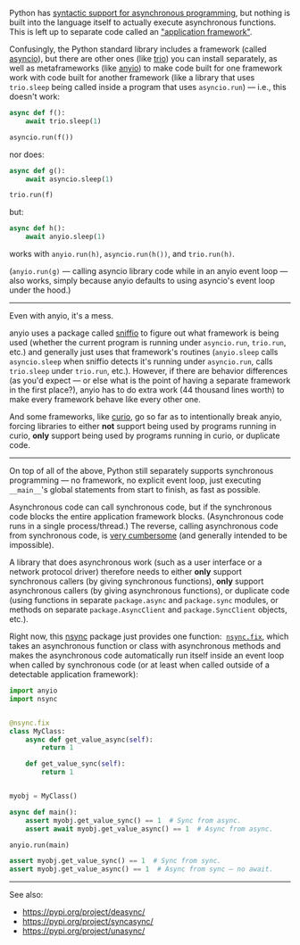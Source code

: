 Python has [syntactic support for asynchronous programming](https://peps.python.org/pep-0492/), but nothing is built into the language itself to actually execute asynchronous functions. This is left up to separate code called an ["application framework"](https://discuss.python.org/t/calling-coroutines-from-sync-code-2/24093/15).

Confusingly, the Python standard library includes a framework (called [asyncio](https://docs.python.org/3/library/asyncio.html)), but there are other ones (like [trio](https://pypi.org/project/trio/)) you can install separately, as well as metaframeworks (like [anyio](https://pypi.org/project/anyio/)) to make code built for one framework work with code built for another framework (like a library that uses `trio.sleep` being called inside a program that uses `asyncio.run`) — i.e., this doesn't work:
```py
async def f():
    await trio.sleep(1)

asyncio.run(f())
```
nor does:
```py
async def g():
    await asyncio.sleep(1)

trio.run(f)
```
but:
```py
async def h():
    await anyio.sleep(1)
```
works with `anyio.run(h)`, `asyncio.run(h())`, and `trio.run(h)`.

(`anyio.run(g)` — calling asyncio library code while in an anyio event loop — also works, simply because anyio defaults to using asyncio's event loop under the hood.)

<hr>

Even with anyio, it's a mess.

anyio uses a package called [sniffio](https://pypi.org/project/sniffio/) to figure out what framework is being used (whether the current program is running under `asyncio.run`, `trio.run`, etc.) and generally just uses that framework's routines (`anyio.sleep` calls `asyncio.sleep` when sniffio detects it's running under `asyncio.run`, calls `trio.sleep` under `trio.run`, etc.). However, if there are behavior differences (as you'd expect — or else what is the point of having a separate framework in the first place?), anyio has to do extra work (44 thousand lines worth) to make every framework behave like every other one.

And some frameworks, like [curio](https://pypi.org/project/curio/), go so far as to intentionally break anyio, forcing libraries to either **not** support being used by programs running in curio, **only** support being used by programs running in curio, or duplicate code.

<hr>

On top of all of the above, Python still separately supports synchronous programming — no framework, no explicit event loop, just executing `__main__`'s global statements from start to finish, as fast as possible.

Asynchronous code can call synchronous code, but if the synchronous code blocks the entire application framework blocks. (Asynchronous code runs in a single process/thread.) The reverse, calling asynchronous code from synchronous code, is [very cumbersome](https://github.com/nmlorg/nsync/blob/main/examples/async1.py) (and generally intended to be impossible). 

A library that does asynchronous work (such as a user interface or a network protocol driver) therefore needs to either **only** support synchronous callers (by giving synchronous functions), **only** support asynchronous callers (by giving asynchronous functions), or duplicate code (using functions in separate `package.async` and `package.sync` modules, or methods on separate `package.AsyncClient` and `package.SyncClient` objects, etc.).

Right now, this [nsync](https://pypi.org/project/nsync/) package just provides one function:&nbsp; [`nsync.fix`](https://github.com/nmlorg/nsync/blob/main/nsync/__init__.py), which takes an asynchronous function or class with asynchronous methods and makes the asynchronous code automatically run itself inside an event loop when called by synchronous code (or at least when called outside of a detectable application framework):

```py
import anyio
import nsync


@nsync.fix
class MyClass:
    async def get_value_async(self):
        return 1

    def get_value_sync(self):
        return 1


myobj = MyClass()

async def main():
    assert myobj.get_value_sync() == 1  # Sync from async.
    assert await myobj.get_value_async() == 1  # Async from async.

anyio.run(main)

assert myobj.get_value_sync() == 1  # Sync from sync.
assert myobj.get_value_async() == 1  # Async from sync — no await.
```

<hr>

See also:

* https://pypi.org/project/deasync/
* https://pypi.org/project/syncasync/
* https://pypi.org/project/unasync/
